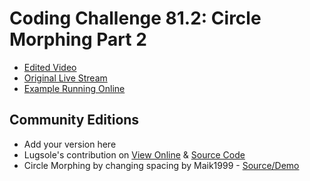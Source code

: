 # Coding Challenge 81.2: Circle Morphing Part 2
* [Edited Video](https://www.youtube.com/watch?v=0veqAiA61AU)
* [Original Live Stream](https://www.youtube.com/watch?v=ldx_J589fcs)
* [Example Running Online](https://codingtrain.github.io/Rainbow-Code/CodingChallenges/CC_81_2_Circle_Morphing_Part_2/)


## Community Editions
- Add your version here
- Lugsole's contribution on [View Online](https://lugsole.github.io/Circle_Morphing/index.html) & [Source Code](https://github.com/Lugsole/Circle_Morphing)
- Circle Morphing by changing spacing by Maik1999 - [Source/Demo](https://codepen.io/maik1999/pen/BmyMyp)
